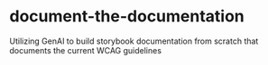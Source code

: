# document-the-documentation
Utilizing GenAI to build storybook documentation from scratch that documents the current WCAG guidelines
